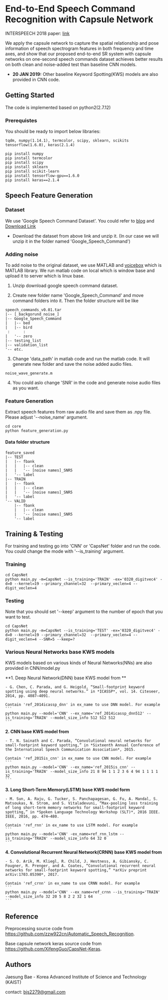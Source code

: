 End-to-End Speech Command Recognition with Capsule Network
==========================

INTERSPEECH 2018 paper: [link](https://www.isca-speech.org/archive/Interspeech_2018/pdfs/1888.pdf)

We apply the capsule network to capture the spatial relationship and pose information of speech spectrogram features in both frequency and time axes, and show that our proposed end-to-end SR system with capsule networks on one-second speech commands dataset achieves better results on both clean and noise-added test than baseline CNN models.

* **20 JAN 2019:** Other baseline Keyword Spotting(KWS) models are also provided in CNN code.

Getting Started
---
The code is implemented based on python2(2.7.12)
### Prerequistes
You should be ready to import below libraries:

	tqdm, numpy(1.14.1), termcolor, scipy, sklearn, scikits
	tensorflow(1.6.0), keras(2.1.4)

	pip install numpy
	pip install termcolor
	pip install scipy
	pip install sklearn
	pip install scikit-learn
	pip install tensorflow-gpu==1.6.0
	pip install keras==2.1.4
	
Speech Feature Generation
---
### Dataset
We use 'Google Speech Command Dataset'. You could refer to [blog](https://ai.googleblog.com/2017/08/launching-speech-commands-dataset.html) and [Download Link](http://download.tensorflow.org/data/speech_commands_v0.01.tar.gz)

- Download the dataset from above link and unzip it. (In our case we will unzip it in the folder named 'Google_Speech_Command')

### Adding noise
To add noise to the original dataset, we use MATLAB and [voicebox](http://www.ee.ic.ac.uk/hp/staff/dmb/voicebox/voicebox.html) which is MATLAB library. We run matlab code on local which is window base and upload it to server which is linux base.

1. Unzip download google speech command dataset.
	    
2. Create new folder name 'Google_Speech_Command' and move command folders into it. Then the folder structure will be like
```
speech_commands_v0.01.tar
|-- [_backgorund_noise_]
|-- Google_Speech_Command
|   |-- bed
|   |-- bird
 :      :
|   '-- zero
|-- testing_list
|-- validation_list
'-- etc.
```

3. Change 'data_path' in matlab code and run the matlab code. It will generate new folder and save the noise added audio files.
```	
noise_wave_generate.m
```
4. You could aslo change 'SNR' in the code and generate noise audio files as you want.

### Feature Generation
Extract speech features from raw audio file and save them as .npy file. Please adjust '--noise_name' argument.
```
cd core
python feature_generation.py
```

#### Data folder structure
	feature_saved
	|-- TEST
	|   |-- fbank
	|   |   |-- clean
	|   |   '-- [noise names]_SNR5
	|   '-- label
	|-- TRAIN
	|   |-- fbank
	|   |   |-- clean
	|   |   '-- [noise names]_SNR5
	|   '-- label
	'-- VALID
	    |-- fbank
	    |   |-- clean
	    |   '-- [noise names]_SNR5
	    '-- label

Training & Testing
---
For training and testing go into 'CNN' or 'CapsNet' folder and run the code. You could change the mode with '--is_training' argument.
### Training
```
cd CapsNet
python main.py -m=CapsNet --is_training='TRAIN' -ex='0320_digitvec4' -d=0 --kernel=19 --primary_channel=32  --primary_veclen=4 --digit_veclen=4
```

### Testing
Note that you should set '--keep' argument to the number of epoch that you want to test.
```
cd CapsNet
python main.py -m=CapsNet --is_training='TEST' -ex='0320_digitvec4' -d=0 --kernel=19 --primary_channel=32  --primary_veclen=4 --digit_veclen=4 --SNR=5 --keep=?
```

### Various Neural Networks base KWS models
KWS models based on various kinds of Neural Networks(NNs) are also provided in CNN/model.py

**1. Deep Neural Network(DNN) base KWS model from **

    - G. Chen, C. Parada, and G. Heigold, “Small-footprint keyword spotting using deep neural networks.” in *ICASSP*, vol. 14. Citeseer, 2014, pp. 4087–4091.
    
	Contain 'ref_2014icassp_dnn' in ex_name to use DNN model. For example 
	```
	python main.py --model='CNN' --ex_name='ref_2014icassp_dnn512' --is_training='TRAIN' --model_size_info 512 512 512
	```
	
**2. CNN base KWS model from**

    - T. N. Sainath and C. Parada, “Convolutional neural networks for small-footprint keyword spotting,” in *Sixteenth Annual Conference of the International Speech Communication Association*, 2015.

	Contain 'ref_2015is_cnn' in ex_name to use CNN model. For example 
	```
	python main.py --model='CNN' --ex_name='ref_2015is_cnn' --is_training='TRAIN' --model_size_info 21 8 94 1 1 2 3 6 4 94 1 1 1 1 32
	```
	
**3. Long Short-Term Memory(LSTM) base KWS model form**

    - M. Sun, A. Raju, G. Tucker, S. Panchapagesan, G. Fu, A. Mandal, S. Matsoukas, N. Strom, and S. Vitaladevuni, “Max-pooling loss training of long short-term memory networks for small-footprint keyword spotting,” in *Spoken Language Technology Workshop (SLT)*, 2016 IEEE. IEEE, 2016, pp. 474–480.
    
	Contain 'ref_rnn' in ex_name to use LSTM model. For example 
	```
	python main.py --model='CNN' -ex_name=ref_rnn_lstm --is_training='TRAIN' --model_size_info 64 32 0
	```

**4. Convolutional Recurrent Neural Network(CRNN) base KWS model from**

    - S. O. Arik, M. Kliegl, R. Child, J. Hestness, A. Gibiansky, C. Fougner, R. Prenger, and A. Coates, “Convolutional recurrent neural networks for small-footprint keyword spotting,” *arXiv preprint arXiv:1703.05390*, 2017.

	Contain 'ref_crnn' in ex_name to use CRNN model. For example 
	```
	python main.py --model='CNN' --ex_name=ref_crnn --is_training='TRAIN' --model_size_info 32 20 5 8 2 2 32 1 64
	```
	
Reference
---
Preprocessing source code from https://github.com/zzw922cn/Automatic_Speech_Recognition.

Base capsule network keras source code from https://github.com/XifengGuo/CapsNet-Keras.


Authors
---
Jaesung Bae - Korea Advanced Institute of Science and Technology (KAIST)

contact: bjs2279@gmail.com
